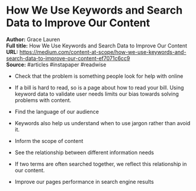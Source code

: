 # How We Use Keywords and Search Data to Improve Our Content

**Author:** Grace Lauren  
**Full title:** How We Use Keywords and Search Data to Improve Our Content  
**URL:** https://medium.com/content-at-scope/how-we-use-keywords-and-search-data-to-improve-our-content-ef7071c6cc9  
**Source:** #articles #instapaper #readwise

- Check that the problem is something people look for help with online 
   
- If a bill is hard to read, so is a page about how to read your bill. Using keyword data to validate user needs limits our bias towards solving problems with content. 
   
- Find the language of our audience 
   
- Keywords also help us understand when to use jargon rather than avoid it. 
   
- Inform the scope of content 
   
- See the relationship between different information needs 
   
- If two terms are often searched together, we reflect this relationship in our content. 
   
- Improve our pages performance in search engine results 
   

